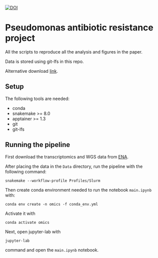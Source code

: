 
[![DOI](https://zenodo.org/badge/908679580.svg)](https://doi.org/10.5281/zenodo.14559333)

# Pseudomonas antibiotic resistance project

All the scripts to reproduce all the analysis and figures in the paper.

Data is stored using git-lfs in this repo.

Alternative download [link](https://oc.embl.de/index.php/s/1IwrFS6Khohg3p1).

## Setup

The following tools are needed:
- conda
- snakemake >= 8.0
- apptainer >= 1.3
- git
- git-lfs

## Running the pipeline

First download the transcriptomics and WGS data from [ENA](https://www.ebi.ac.uk/ena/browser/view/PRJEB76120).

After placing the data in the `Data` directory, run the pipeline with the following command:
```
snakemake --workflow-profile Profiles/Slurm
```

Then create conda environment needed to run the notebook `main.ipynb` with:
```
conda env create -n omics -f conda_env.yml
```
Activate it with
```
conda activate omics
```
Next, open jupyter-lab with 
```
jupyter-lab
```
command and open the `main.ipynb` notebook.


